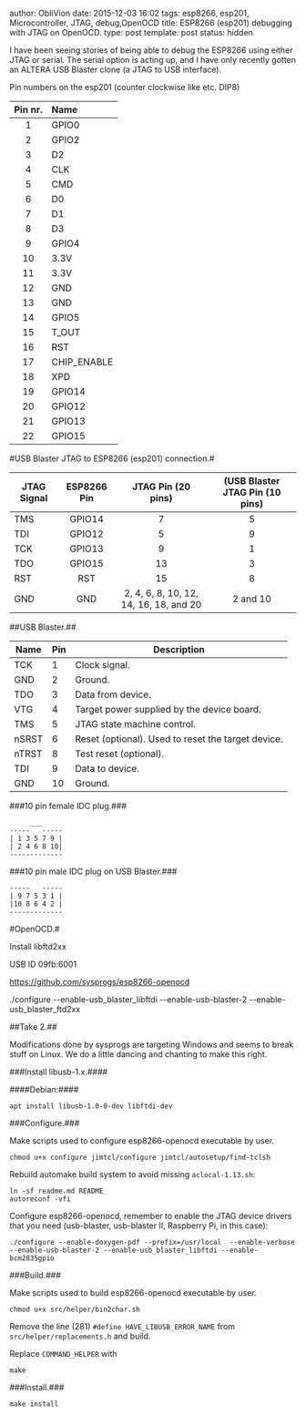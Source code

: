 author: ObliVion
date: 2015-12-03 16:02
tags: esp8266, esp201, Microcontroller, JTAG, debug,OpenOCD
title: ESP8266 (esp201) debugging with JTAG on OpenOCD.
type: post
template: post
status: hidden

I have been seeing stories of being able to debug the ESP8266 using either
JTAG or serial. The serial option is acting up, and I have only
recently gotten an ALTERA USB Blaster clone (a JTAG to USB interface).


Pin numbers on the esp201 (counter clockwise like etc. DIP8)

 | Pin nr. | Name |
 |:-------:|:-----| 
 | 1 | GPIO0 |
 | 2 | GPIO2 |
 | 3 | D2 |
 | 4 | CLK |
 | 5 | CMD |
 | 6 | D0 |
 | 7 | D1 |
 | 8 | D3 |
 | 9 | GPIO4 |
 | 10 | 3.3V |
 | 11 | 3.3V |
 | 12 | GND |
 | 13 | GND |
 | 14 | GPIO5 |
 | 15 | T_OUT |
 | 16 | RST |
 | 17 | CHIP_ENABLE |
 | 18 | XPD |
 | 19 | GPIO14 |
 | 20 | GPIO12 |
 | 21 | GPIO13 |
 | 22 | GPIO15 |

#USB Blaster JTAG to ESP8266 (esp201) connection.#

 | JTAG Signal | ESP8266 Pin | JTAG Pin (20 pins) | (USB Blaster JTAG Pin (10 pins) |
 |-------------|:----------------:|:------------------:|:-------------------:|
 | TMS | GPIO14 | 7 | 5 |
 | TDI | GPIO12 | 5 | 9 |
 | TCK | GPIO13 | 9 | 1 |
 | TDO | GPIO15 | 13 | 3 |
 | RST | RST | 15 | 8 |
 | GND | GND | 2, 4, 6, 8, 10, 12, 14, 16, 18, and 20 | 2 and 10 |
 
##USB Blaster.##
 
 | Name	| Pin | Description |
 |---|---|---|
 | TCK | 1 | Clock signal.|
 | GND | 2 | Ground. |
 | TDO | 3 | Data from device. |
 | VTG | 4 | Target power supplied by the device board. | 
 | TMS | 5 | JTAG state machine control. |
 | nSRST | 6 | Reset (optional). Used to reset the target device. |
 | nTRST | 8 | Test reset (optional). |
 | TDI | 9 | Data to device. |
 | GND | 10 | Ground. |
 
###10 pin female IDC plug.###
 
		 ___
	-----   -----
	| 1 3 5 7 9 |
	| 2 4 6 8 10|
	-------------

###10 pin male IDC plug on USB Blaster.###
 
	-----   -----
	| 9 7 5 3 1 |
	|10 8 6 4 2 |
	-------------

#OpenOCD.#

Install libftd2xx

USB ID 09fb:6001

https://github.com/sysprogs/esp8266-openocd

./configure --enable-usb_blaster_libftdi --enable-usb-blaster-2 --enable-usb_blaster_ftd2xx

##Take 2.##

Modifications done by sysprogs are targeting Windows and seems to break
stuff on Linux. We do a little dancing and chanting to make this right.

###Install libusb-1.x.####

####Debian:####

	apt install libusb-1.0-0-dev libftdi-dev

###Configure.###

Make scripts used to configure esp8266-openocd executable by user.

	chmod u+x configure jimtcl/configure jimtcl/autosetup/find-tclsh
	
Rebuild automake build system to avoid missing `aclocal-1.13.sh`:

	ln -sf readme.md README
	autoreconf -vfi
	
Configure esp8266-openocd, remember to enable the JTAG device drivers that you need (usb-blaster, usb-blaster II, Raspberry Pi, in this case):

	./configure --enable-doxygen-pdf --prefix=/usr/local  --enable-verbose --enable-usb-blaster-2 --enable-usb_blaster_libftdi --enable-bcm2835gpio

###Build.###

Make scripts used to build esp8266-openocd executable by user.

	chmod u+x src/helper/bin2char.sh
	
Remove the line (281) `#define HAVE_LIBUSB_ERROR_NAME` from ` src/helper/replacements.h` and build.

Replace `COMMAND_HELPER` with 
	
	make
	
###Install.###

	make install


